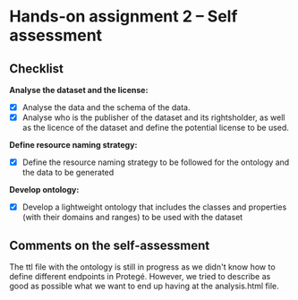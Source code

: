 # Hands-on assignment 2 – Self assessment 

## Checklist

**Analyse the dataset and the license:**

- [x] Analyse the data and the schema of the data.
- [x] Analyse who is the publisher of the dataset and its rightsholder, as well as the licence of the dataset and define the potential license to be used.

**Define resource naming strategy:**

- [x] Define the resource naming strategy to be followed for the ontology and the data to be generated 

**Develop ontology:**

- [x] Develop a lightweight ontology that includes the classes and properties (with their domains and ranges) to be used with the dataset

## Comments on the self-assessment
The ttl file with the ontology is still in progress as we didn't know how to define different endpoints in Protegé. However, we tried to describe as good as possible what we want to end up having at the analysis.html file. 

